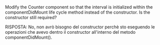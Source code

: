 Modify the Counter component so that the interval is initialized within the componentDidMount life cycle method instead of the constructor. Is the constructor still required?

RISPOSTA: No, non avrò bisogno del constructor perchè sto eseguendo le operazioni che avevo dentro il constructor all'interno del metodo componentDidMount().